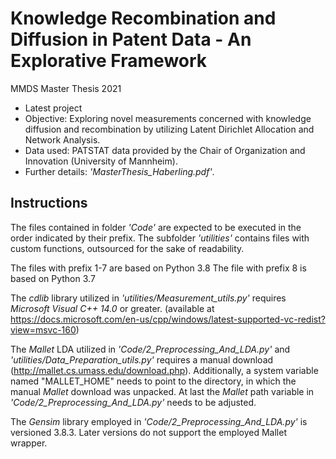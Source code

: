 # Knowledge Recombination and Diffusion in Patent Data - An Explorative Framework
MMDS Master Thesis 2021

* Latest project
* Objective: Exploring novel measurements concerned with knowledge diffusion and recombination by utilizing Latent Dirichlet Allocation and Network Analysis.  
* Data used: PATSTAT data provided by the Chair of Organization and Innovation (University of Mannheim).  
* Further details: *\'MasterThesis_Haberling.pdf\'*. 

## Instructions

The files contained in folder *\'Code\'* are expected to be executed  in the order indicated by their prefix.
The subfolder *\'utilities\'* contains files with custom functions, outsourced for the sake of readability.

The files with prefix 1-7 are based on Python 3.8
The file with prefix 8 is based on Python 3.7

The *cdlib* library utilized in *\'utilities/Measurement_utils.py\'* requires *Microsoft Visual C++ 14.0* or greater. (available at  
https://docs.microsoft.com/en-us/cpp/windows/latest-supported-vc-redist?view=msvc-160)

The *Mallet* LDA utilized in *\'Code/2_Preprocessing_And_LDA.py\'* and *\'utilities/Data_Preparation_utils.py\'* requires a manual download (http://mallet.cs.umass.edu/download.php). Additionally, a system variable named "MALLET_HOME" needs to point to the directory, in which the manual 
*Mallet* download was unpacked. At last the *Mallet* path variable in *\'Code/2_Preprocessing_And_LDA.py\'* needs to be adjusted.

The *Gensim* library employed in *\'Code/2_Preprocessing_And_LDA.py\'* is versioned 3.8.3. Later versions do not support the employed Mallet wrapper.
